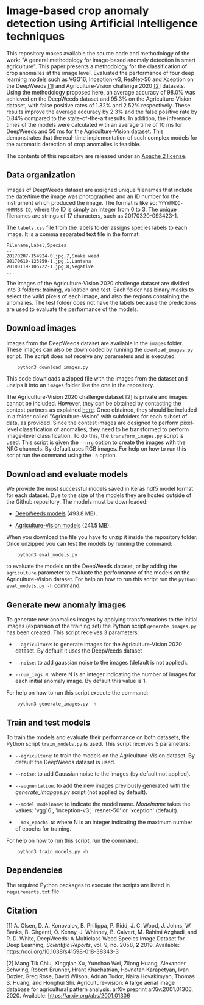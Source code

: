 # Image-based crop anomaly detection using Artificial Intelligence techniques

This repository makes available the source code and methodology of the work: "A general methodology for image-based anomaly detection in smart agriculture". This paper presents a methodology for the classification of crop anomalies at the image level. Evaluated the performance of four deep learning models such as VGG16, Inception-v3, ResNet-50 and Xception on the DeepWeeds [\[1\]](#Citation) and Agriculture-Vision challenge 2020 [\[2\]](#Citation) datasets. Using the methodology proposed here, an average accuracy of 98.0% was achieved on the DeepWeeds dataset and 95.3% on the Agriculture-Vision dataset, with false positive rates of 1.32% and 2.52% respectively. These results improve the average accuracy by 2.3% and the false positive rate by 0.84% compared to the state-of-the-art results. In addition, the inference times of the models were calculated with an average time of 10 ms for DeepWeeds and 50 ms for the Agriculture-Vision dataset. This demonstrates that the real-time implementation of such complex models for the automatic detection of crop anomalies is feasible.

The contents of this repository are released under an [Apache 2 license](https://github.com/josemenber/image-based-crop-anomaly-detection/blob/master/LICENSE).

## Data organization

Images of DeepWeeds dataset are assigned unique filenames that include the date/time the image was photographed and an ID number for the instrument which produced the image. The format is like so: `YYYYMMDD-HHMMSS-ID`, where the ID is simply an integer from 0 to 3. The unique filenames are strings of 17 characters, such as 20170320-093423-1.

The `labels.csv` file from the labels folder assigns species labels to each image. It is a comma separated text file in the format:

```
Filename,Label,Species
...
20170207-154924-0,jpg,7,Snake weed
20170610-123859-1.jpg,1,Lantana
20180119-105722-1.jpg,8,Negative
...
```

The images of the Agriculture-Vision 2020 challenge dataset are divided into 3 folders: training, validation and test. Each folder has binary masks to select the valid pixels of each image, and also the regions containing the anomalies. The test folder does not have the labels because the predictions are used to evaluate the performance of the models.

## Download images

Images from the DeepWeeds dataset are available in the `images` folder. These images can also be downloaded by running the `download_images.py` script. The script does not receive any parameters and is executed:

```
    python3 download_images.py
```

This code downloads a zipped file with the images from the dataset and unzips it into an `images` folder like the one in the repository.

The Agriculture-Vision 2020 challenge dataset [2] is private and images cannot be included. However, they can be obtained by contacting the contest partners as explained [here](https://www.agriculture-vision.com/agriculture-vision-2020/dataset). Once obtained, they should be included in a folder called "Agriculture-Vision" with subfolders for each subset of data, as provided. Since the contest images are designed to perform pixel-level classification of anomalies, they need to be transformed to perform image-level classification. To do this, the `transform_images.py` script is used. This script is given the `--nrg` option to create the images with the NRG channels. By default uses RGB images. For help on how to run this script run the command using the `-h` option.

## Download and evaluate models

We provide the most successful models saved in Keras hdf5 model format for each dataset. Due to the size of the models they are hosted outside of the Github repository. The models must be downloaded:

* [DeepWeeds models](https://drive.google.com/file/d/1U1wHVmbUdPaJW1e-9EbgIutbtrDt-Lzm/view?usp=sharing) (493.8 MB).

* [Agriculture-Vision models](https://drive.google.com/file/d/1Z0infbYoIpIw3oN7csnfu4Yl_VAW_ohp/view?usp=sharing) (241.5 MB). 

When you download the file you have to unzip it inside the repository folder. Once unzipped you can test the models by running the command:

```
    python3 eval_models.py
```

to evaluate the models on the DeepWeeds dataset, or by adding the `--agriculture` parameter to evaluate the performance of the models on the Agriculture-Vision dataset. For help on how to run this script run the `python3 eval_models.py -h` command.


## Generate new anomaly images

To generate new anomalies images by applying transformations to the initial images (expansion of the training set) the Python script `generate_images.py` has been created. This script receives 3 parameters:

* `--agriculture`: to generate images for the Agriculture-Vision 2020 dataset. By default it uses the DeepWeeds dataset

* `--noise`: to add gaussian noise to the images (default is not applied).
    
* `--num_imgs N`: where N is an integer indicating the number of images for each initial anomaly image. By default this value is 1.


For help on how to run this script execute the command:

```
    python3 generate_images.py -h
```

## Train and test models

To train the models and evaluate their performance on both datasets, the Python script `train_models.py` is used. This script receives 5 parameters:

* `--agriculture`: to train the models on the Agriculture-Vision dataset. By default the DeepWeeds dataset is used.

* `--noise`: to add Gaussian noise to the images (by default not applied).

* `--augmentation`: to add the new images previously generated with the *generate_imapges.py* script (not applied by default).

* `--model modelname`: to indicate the model name. *Modelname* takes the values: 'vgg16', 'inception-v3', 'resnet-50' or 'xception' (default).
    
* `--max_epochs N`: where N is an integer indicating the maximum number of epochs for training.

For help on how to run this script, run the command:

```
    python3 train_models.py -h
```


## Dependencies

The required Python packages to execute the scripts are listed in `requirements.txt` file.

## Citation

[1] A. Olsen, D. A. Konovalov, B. Philippa, P. Ridd, J. C. Wood, J. Johns, W. Banks, B. Girgenti, O. Kenny, J. Whinney, B. Calvert, M. Rahimi Azghadi, and R. D. White, DeepWeeds: A Multiclass Weed Species Image Dataset for Deep Learning, *Scientific Reports*, vol. 9, no. 2058, **2** 2019. Available: https://doi.org/10.1038/s41598-018-38343-3

[2] Mang Tik Chiu, Xingqian Xu, Yunchao Wei, Zilong Huang, Alexander Schwing, Robert Brunner, Hrant Khachatrian, Hovnatan Karapetyan, Ivan Dozier, Greg Rose, David Wilson, Adrian Tudor, Naira Hovakimyan, Thomas S. Huang, and Honghui Shi. Agriculture-vision: A large aerial image database for agricultural pattern analysis. arXiv preprint arXiv:2001.01306, 2020. Available: https://arxiv.org/abs/2001.01306
